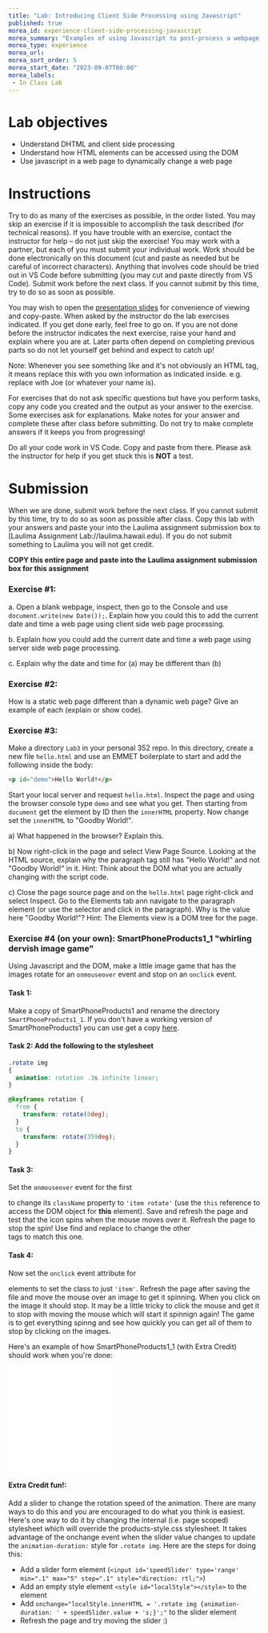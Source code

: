```yaml
---
title: "Lab: Introducing Client Side Processing using Javascript"
published: true
morea_id: experience-client-side-processing-javascript
morea_summary: "Examples of using Javascript to post-process a webpage."
morea_type: experience
morea_url: 
morea_sort_order: 5
morea_start_date: "2023-09-07T00:00"
morea_labels:
 - In Class Lab
---
```

# Lab objectives
- Understand DHTML and client side processing
- Understand how HTML elements can be accessed using the DOM
- Use javascript in a web page to dynamically change a web page

# Instructions
Try to do as many of the exercises as possible, in the order listed. You may skip an exercise if it is impossible to accomplish the task described (for technical reasons). If you have trouble with an exercise, contact the instructor for help – do not just skip the exercise! You may work with a partner, but each of you must submit your individual work. Work should be done electronically on this document (cut and paste as needed but be careful of incorrect characters). Anything that involves code should be tried out in VS Code before submitting (you may cut and paste directly from VS Code). Submit work before the next class. If you cannot submit by this time, try to do so as soon as possible.

You may wish to open the [presentation slides](ITM352_client_side_processing.pptx) for convenience of viewing and copy-paste. When asked by the instructor do the lab exercises indicated. If you get done early, feel free to go on. If you are not done before the instructor indicates the next exercise, raise your hand and explain where you are at. Later parts often depend on completing previous parts so do not let yourself get behind and expect to catch up!

Note: Whenever you see something like <Your Name> and it's not obviously an HTML tag, it means replace this with you own information as indicated inside. e.g. replace <Your Name> with Joe (or whatever your name is).

For exercises that do not ask specific questions but have you perform tasks, copy any code you created and the output as your answer to the exercise. Some exercises ask for explanations. Make notes for your answer and complete these after class before submitting. Do not try to make complete answers if it keeps you from progressing!

Do all your code work in VS Code. Copy and paste from there. Please ask the instructor for help if you get stuck this is **NOT** a test.

# Submission
When we are done, submit work before the next class. If you cannot submit by this time, try to do so as soon as possible after class. Copy this lab with your answers and paste your into the Laulima assignment submission box to [Laulima Assignment Lab://laulima.hawaii.edu). If you do not submit something to Laulima you will not get credit.

**COPY this entire page and paste into the Laulima assignment submission box for this assignment**


### Exercise #1:
a. Open a blank webpage, inspect, then go to the Console and use `document.write(new Date());`. Explain how you could this to add the current date and time a web page using client side web page processing. 

b. Explain how you could add the current date and time a web page using server side web page processing. 

c. Explain why the date and time for (a) may be different than (b)

### Exercise #2:
How is a static web page different than a dynamic web page? Give an example of each (explain or show code).


### Exercise #3:
Make a directory `Lab3` in your personal 352 repo. In this directory, create a new file `hello.html` and use an EMMET boilerplate to start and add the following inside the body:

```html
<p id="demo">Hello World!</p>
```
Start your local server and request `hello.html`. Inspect the page and using the browser console type `demo` and see what you get. Then starting from `document` get the element by ID then the `innerHTML` property. Now change set the `innerHTML` to "Goodby World!". 

a) What happened in the browser? Explain this. 


b) Now right-click in the page and select View Page Source. Looking at the HTML source, explain why the paragraph tag still has "Hello World!" and not "Goodby World!" in it. Hint: Think about the DOM what you are actually changing with the script code. 

c) Close the page source page and on the `hello.html` page right-click and select Inspect. Go to the Elements tab ann navigate to the paragraph element (or use the selector and click in the paragraph). Why is the value here "Goodby World!"? Hint: The Elements view is a DOM tree for the page.



### Exercise #4 (on your own): SmartPhoneProducts1_1 "whirling dervish image game"
Using Javascript and the DOM, make a little image game that has the images rotate for an `onmouseover` event and stop on an `onclick` event. 


#### Task 1: 
Make a copy of SmartPhoneProducts1 and rename the directory `SmartPhoneProducts1_1`. If you don't have a working version of SmartPhoneProducts1 you can use get a copy [here](SmartPhoneProducts1.zip). 


#### Task 2: Add the following to the stylesheet
```css
.rotate img
{
  animation: rotation .3s infinite linear;
}

@keyframes rotation {
  from {
    transform: rotate(0deg);
  }
  to {
    transform: rotate(359deg);
  }
}
```

#### Task 3: 
Set the `onmouseover` event for the first <section> to change its `className` property to `'item rotate'`  (use the `this` reference to access the DOM object for **this** element). Save and refresh the page and test that the icon spins when the mouse moves over it. Refresh the page to stop the spin! Use find and replace to change the other <section> tags to match this one.

#### Task 4:
Now set the `onclick` event attribute for <section> elements to set the class to just `'item'`. Refresh the page after saving the file and move the mouse over an image to get it spinning. When you click on the image it should stop. It may be a little tricky to click the mouse and get it to stop with moving the mouse which will start it spinnign again! The game is to get everything spinng and see how quickly you can get all of them to stop by clicking on the images. 

Here's an example of how SmartPhoneProducts1_1 (with Extra Credit) should work when you're done:

<iframe src="SmartPhoneProducts1_1/products_display.html" style="height:210px;width:210px;" scrolling="no" frameBorder="0"></iframe>  


#### Extra Credit fun!: 
Add a slider to change the rotation speed of the animation. There are many ways to do this and you are encouraged to do what you think is easiest. Here's one way to do it by changing the internal (i.e. page scoped) stylesheet which will override the products-style.css stylesheet. It takes advantage of the onchange event when the slider value changes to update the `animation-duration:` style for `.rotate img`. Here are the steps for doing this:  
 - Add a slider form element (`<input id='speedSlider' type='range' min=".1" max="5" step=".1" style="direction: rtl;">`)
 - Add an empty style element `<style id="localStyle"></style>` to the <head> element
 - Add `onchange="localStyle.innerHTML = '.rotate img {animation-duration: ' + speedSlider.value + 's;}';"` to the slider element
 - Refresh the page and try moving the slider :)